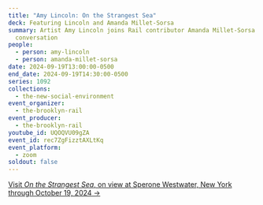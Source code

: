```yaml
---
title: "Amy Lincoln: On the Strangest Sea"
deck: Featuring Lincoln and Amanda Millet-Sorsa
summary: Artist Amy Lincoln joins Rail contributor Amanda Millet-Sorsa for a
  conversation
people:
  - person: amy-lincoln
  - person: amanda-millet-sorsa
date: 2024-09-19T13:00:00-0500
end_date: 2024-09-19T14:30:00-0500
series: 1092
collections:
  - the-new-social-environment
event_organizer:
  - the-brooklyn-rail
event_producer:
  - the-brooklyn-rail
youtube_id: UQOQVU09gZA
event_id: rec7ZgFizztAXLtKq
event_platform:
  - zoom
soldout: false
---
```

[V﻿isit *On the Strangest Sea*, on view at Sperone Westwater, New York through October 19, 2024 →](https://www.speronewestwater.com/exhibitions/amy-lincoln3#tab:slideshow)